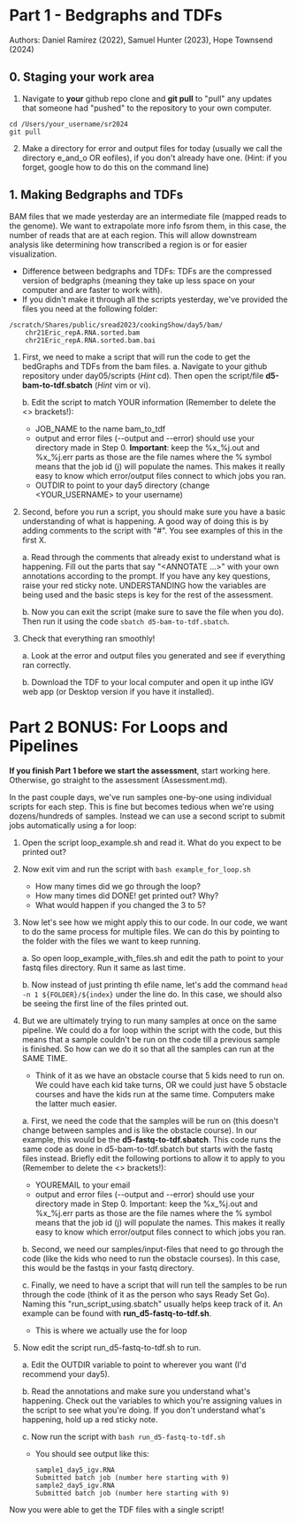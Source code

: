 # Part 1 - Bedgraphs and TDFs
Authors: Daniel Ramírez (2022), Samuel Hunter (2023), Hope Townsend (2024)
## 0. Staging your work area
1. Navigate to **your** github repo clone and **git pull** to "pull" any updates that someone had "pushed" to the repository to your own computer. 
```
cd /Users/your_username/sr2024
git pull
```
2. Make a directory for error and output files for today (usually we call the directory e_and_o OR eofiles), if you don't already have one. (Hint: if you forget, google how to do this on the command line)

## 1. Making Bedgraphs and TDFs
BAM files that we made yesterday are an intermediate file (mapped reads to the genome). We want to extrapolate more info fsrom them, in this case, the number of reads that are at each region. This will allow downstream analysis like determining how transcribed a region is or for easier visualization.

* Difference between bedgraphs and TDFs: TDFs are the compressed version of bedgraphs (meaning they take up less space on your computer and are faster to work with).
* If you didn't make it through all the scripts yesterday, we've provided the files you need at the following folder:
  
```
/scratch/Shares/public/sread2023/cookingShow/day5/bam/
	chr21Eric_repA.RNA.sorted.bam
	chr21Eric_repA.RNA.sorted.bam.bai
```

1. First, we need to make a script that will run the code to get the bedGraphs and TDFs from the bam files.
	a. Navigate to your github repository under day05/scripts (*Hint* cd). Then open the script/file **d5-bam-to-tdf.sbatch** (*Hint* vim or vi). 
	
 	b. Edit the script to match YOUR information (Remember to delete the <> brackets!):

	*  JOB_NAME to the name bam_to_tdf
	* output and error files (--output and --error) should use your directory made in Step 0. **Important**: keep the %x_%j.out and %x_%j.err parts as those are the file names where the % symbol means that the job id (j) will populate the names. This makes it really easy to know which error/output files connect to which jobs you ran.
	* OUTDIR to point to your day5 directory (change <YOUR_USERNAME> to your username)

3. Second, before you run a script, you should make sure you have a basic understanding of what is happening. A good way of doing this is by adding comments to the script with "#". You see examples of this in the first X.
	
 	a. Read through the comments that already exist to understand what is happening. Fill out the parts that say "<ANNOTATE ...>" with your own annotations according to the prompt. If you have any key questions, raise your red sticky note. UNDERSTANDING how the variables are being used and the basic steps is key for the rest of the assessment.
	
 	b. Now you can exit the script (make sure to save the file when you do). Then run it using the code `sbatch d5-bam-to-tdf.sbatch`.
    
5. Check that everything ran smoothly!

	a. Look at the error and output files you generated and see if everything ran correctly.

	b. Download the TDF to your local computer and open it up inthe IGV web app (or Desktop version if you have it installed).

    
# Part 2 BONUS: For Loops and Pipelines
**If you finish Part 1 before we start the assessment**, start working here. Otherwise, go straight to the assessment (Assessment.md).

In the past couple days, we've run samples one-by-one using individual scripts for each step. This is fine but becomes tedious when we're using dozens/hundreds of samples. Instead we can use a second script to submit jobs automatically using a for loop:

1. Open the script loop_example.sh and read it. What do you expect to be printed out?
2. Now exit vim and run the script with `bash example_for_loop.sh`
	* How many times did we go through the loop?
	* How many times did DONE! get printed out? Why?
	* What would happen if you changed the 3 to 5?
3. Now let's see how we might apply this to our code. In our code, we want to do the same process for multiple files. We can do this by pointing to the folder with the files we want to keep running. 

	a. So open loop_example_with_files.sh and edit the path to point to your fastq files directory. Run it same as last time.

	b. Now instead of just printing th efile name, let's add the command `head -n 1 ${FOLDER}/${index}` under the line do. In this case, we should also be seeing the first line of the files printed out.
4. But we are ultimately trying to run many samples at once on the same pipeline. We could do a for loop within the script with the code, but this means that a sample couldn't be run on the code till a previous sample is finished. So how can we do it so that all the samples can run at the SAME TIME. 

	* Think of it as we have an obstacle course that 5 kids need to run on. We could have each kid take turns, OR we could just have 5 obstacle courses and have the kids run at the same time. Computers make the latter much easier.

	a. First, we need the code that the samples will be run on (this doesn't change between samples and is like the obstacle course). In our example, this would be the **d5-fastq-to-tdf.sbatch**. This code runs the same code as done in d5-bam-to-tdf.sbatch but starts with the fastq files instead. Briefly edit the following portions to allow it to apply to you (Remember to delete the <> brackets!):
	* YOUREMAIL to your email
 	* output and error files (--output and --error) should use your directory made in Step 0. Important: keep the %x_%j.out and %x_%j.err parts as those are the file names where the % symbol means that the job id (j) will populate the names. This makes it really easy to know which error/output files connect to which jobs you ran.

	b. Second, we need our samples/input-files that need to go through the code (like the kids who need to run the obstacle courses). In this case, this would be the fastqs in your fastq directory.

	c. Finally, we need to have a script that will run tell the samples to be run through the code (think of it as the person who says Ready Set Go). Naming this "run_script_using.sbatch" usually helps keep track of it. An example can be found with **run_d5-fastq-to-tdf.sh**. 
	* This is where we actually use the for loop
4. Now edit the script run_d5-fastq-to-tdf.sh to run. 

	a. Edit the OUTDIR variable to point to wherever you want (I'd recommend your day5).

	b. Read the annotations and make sure you understand what's happening. Check out the variables to which you're assigning values in the script to see what you're doing. If you don't understand what's happening, hold up a red sticky note.

	c. Now run the script with `bash run_d5-fastq-to-tdf.sh`

   	* You should see output like this:
	    ```
	    sample1_day5_igv.RNA
	    Submitted batch job (number here starting with 9)
	    sample2_day5_igv.RNA
	    Submitted batch job (number here starting with 9)
	    ```
    
Now you were able to get the TDF files with a single script!


